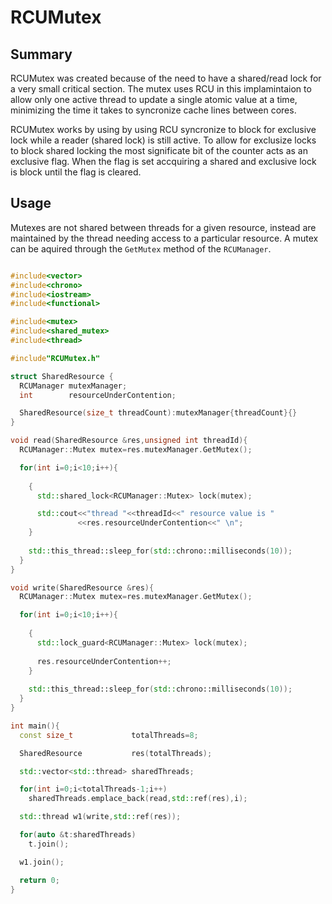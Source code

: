 # RCUMutex

## Summary

RCUMutex was created because of the need to have a shared/read lock for a very small critical section. 
The mutex uses RCU in this implamintaion to allow only one active thread to update a single atomic value at a time, minimizing the time it takes to syncronize cache lines between cores. 

RCUMutex works by using by using RCU syncronize to block for exclusive lock while a reader (shared lock) is still active.
To allow for exclusize locks to block shared locking the most significate bit of the counter acts as an exclusive flag. 
When the flag is set accquiring a shared and exclusive lock is block until the flag is cleared. 


## Usage

Mutexes are not shared between threads for a given resource, instead are maintained by the thread needing access to a particular resource. A mutex can be aquired through the `GetMutex` method of the `RCUManager`.


````C++

#include<vector>
#include<chrono>
#include<iostream>
#include<functional>

#include<mutex>
#include<shared_mutex>
#include<thread>

#include"RCUMutex.h"

struct SharedResource {
  RCUManager mutexManager;
  int        resourceUnderContention;

  SharedResource(size_t threadCount):mutexManager{threadCount}{}
}

void read(SharedResource &res,unsigned int threadId){
  RCUManager::Mutex mutex=res.mutexManager.GetMutex();

  for(int i=0;i<10;i++){
  
    {
      std::shared_lock<RCUManager::Mutex> lock(mutex);

      std::cout<<"thread "<<threadId<<" resource value is "
               <<res.resourceUnderContention<<" \n";
    }
	
    std::this_thread::sleep_for(std::chrono::milliseconds(10));
  }
}

void write(SharedResource &res){
  RCUManager::Mutex mutex=res.mutexManager.GetMutex();

  for(int i=0;i<10;i++){
  
    {
      std::lock_guard<RCUManager::Mutex> lock(mutex);
	  
      res.resourceUnderContention++;
    }
	
    std::this_thread::sleep_for(std::chrono::milliseconds(10));
  }
}

int main(){  
  const size_t             totalThreads=8;

  SharedResource           res(totalThreads);

  std::vector<std::thread> sharedThreads;

  for(int i=0;i<totalThreads-1;i++)
    sharedThreads.emplace_back(read,std::ref(res),i);

  std::thread w1(write,std::ref(res));

  for(auto &t:sharedThreads)
    t.join();

  w1.join();

  return 0;
}

````
